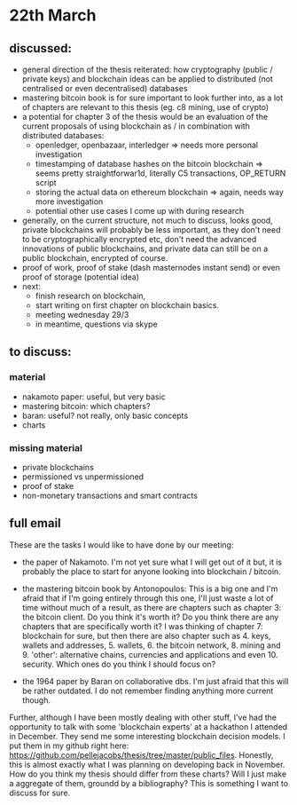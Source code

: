 # 22th March

## discussed:

- general direction of the thesis reiterated: how cryptography (public / private keys) and blockchain ideas can be applied to distributed (not centralised or even decentralised) databases
- mastering bitcoin book is for sure important to look further into, as a lot of chapters are relevant to this thesis (eg. c8 mining, use of crypto)
- a potential for chapter 3 of the thesis would be an evaluation of the current proposals of using blockchain as / in combination with distributed databases:
  - openledger, openbazaar, interledger => needs more personal investigation
  - timestamping of database hashes on the bitcoin blockchain => seems pretty straightforwar1d, literally C5 transactions, OP_RETURN script
  - storing the actual data on ethereum blockchain => again, needs way more investigation
  - potential other use cases I come up with during research
- generally, on the current structure, not much to discuss, looks good, private blockchains will probably be less important, as they don't need to be cryptographically encrypted etc, don't need the advanced innovations of public blockchains, and private data can still be on a public blockchain, encrypted of course.
- proof of work, proof of stake (dash masternodes instant send) or even proof of storage (potential idea)
- next:
  - finish research on blockchain,
  - start writing on first chapter on blockchain basics.
  - meeting wednesday 29/3
  - in meantime, questions via skype

## to discuss:


### material

- nakamoto paper: useful, but very basic
- mastering bitcoin: which chapters?
- baran: useful? not really, only basic concepts
- charts

### missing material

- private blockchains
- permissioned vs unpermissioned
- proof of stake
- non-monetary transactions and smart contracts


## full email


These are the tasks I would like to have done by our meeting:

- the paper of Nakamoto. I'm not yet sure what I will get out of it but, it is probably the place to start for anyone looking into blockchain / bitcoin.

- the mastering bitcoin book by Antonopoulos: This is a big one and I'm afraid that if I'm going entirely through this one, I'll just waste a lot of time without much of a result, as there are chapters such as chapter 3: the bitcoin client. Do you think it's worth it? Do you think there are any chapters that are specifically worth it? I was thinking of chapter 7: blockchain for sure, but then there are also chapter such as 4. keys, wallets and addresses, 5. wallets, 6. the bitcoin network, 8. mining and 9. 'other': alternative chains, currencies and applications and even 10. security. Which ones do you think I should focus on?

- the 1964 paper by Baran on collaborative dbs. I'm just afraid that this will be rather outdated. I do not remember finding anything more current though.

Further, although I have been mostly dealing with other stuff, I've had the opportunity to talk with some 'blockchain experts' at a hackathon I attended in December. They send me some interesting blockchain decision models. I put them in my github right here: https://github.com/pellejacobs/thesis/tree/master/public_files. Honestly, this is almost exactly what I was planning on developing back in November. How do you think my thesis should differ from these charts? Will I just make a aggregate of them, groundd by a bibliography? This is something I want to discuss for sure.
